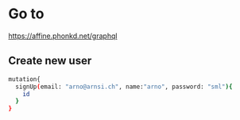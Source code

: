 # Go to
https://affine.phonkd.net/graphql
   
## Create new user
   
```bash
mutation{
  signUp(email: "arno@arnsi.ch", name:"arno", password: "sml"){
    id
  }
}

```
